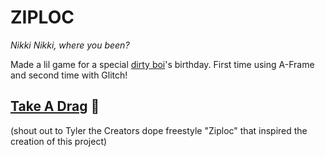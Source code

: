 # ZIPLOC
*Nikki Nikki, where you been?*
  
Made a lil game for a special [dirty boi](https://www.instagram.com/xelelel/)'s birthday. First time using A-Frame and second time with Glitch! 

## [Take A Drag](https://ziploc.glitch.me/) 🚬

(shout out to Tyler the Creators dope freestyle "Ziploc" that inspired the creation of this project)

